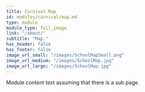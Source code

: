 ```yaml
---
title: Carnival Map
id: modules/carnival/map.md
type: module
module_type: full_image
link: "/about/"
subtitle: "Map."
has_header: false
has_footer: false
image_url_small: "/images/SchoolMapSmall.png"
image_url_medium: "/images/SchoolMap.jpg"
image_url_large: "/images/SchoolMap.jpg"
---
```

Module content text assuming that there is a sub page.